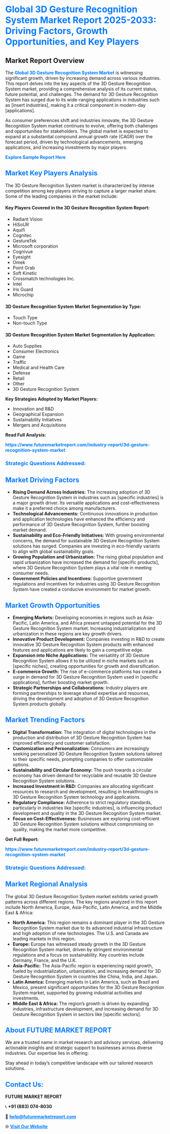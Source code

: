 <h1 style="color: #007BFF;">Global 3D Gesture Recognition System Market Report 2025-2033: Driving Factors, Growth Opportunities, and Key Players</h1>

<section id="overview">
<h2>Market Report Overview</h2>
<p>The <a href="https://www.futuremarketreport.com/industry-report/3d-gesture-recognition-system-market" style="color: #007BFF; text-decoration: none;"><strong>Global 3D Gesture Recognition System Market</strong></a> is witnessing significant growth, driven by increasing demand across various industries. This report delves into the key aspects of the 3D Gesture Recognition System market, providing a comprehensive analysis of its current status, future potential, and challenges. The demand for 3D Gesture Recognition System has surged due to its wide-ranging applications in industries such as [insert industries], making it a critical component in modern-day [applications].</p>
<p>As consumer preferences shift and industries innovate, the 3D Gesture Recognition System market continues to evolve, offering both challenges and opportunities for stakeholders. The global market is expected to expand at a substantial compound annual growth rate (CAGR) over the forecast period, driven by technological advancements, emerging applications, and increasing investments by major players.</p>
</section>

<section id="overview">
<p><a href="https://www.futuremarketreport.com/request-sample/reportId=110854" style="color: #007BFF; text-decoration: none;"><strong>Explore Sample Report Here</strong></a></p>
</section>

<section id="key-players">
<h2 style="color: #007BFF;">Market Key Players Analysis</h2>
<p>The 3D Gesture Recognition System market is characterized by intense competition among key players striving to capture a larger market share. Some of the leading companies in the market include:</p>
<h4>Key Players Covered in the 3D Gesture Recognition System Report:</h4>
<ul><li>Radiant Vision</li><li>HiSoUR</li><li>Aquifi</li><li>Cognitec</li><li>GestureTek</li><li>Microsoft corporation</li><li>Cognivue</li><li>Eyesight</li><li>Omek</li><li>Point Grab</li><li>Soft Kinetic</li><li>Crossmatch technologies Inc.</li><li>Intel</li><li>Iris Guard</li><li>Microchip</li></ul>
<h4>3D Gesture Recognition System Market Segmentation by Type:</h4>
<ul><li>Touch Type</li><li>Non-touch Type</li></ul>

<h4>3D Gesture Recognition System Market Segmentation by Application:</h4>
<ul><li>Auto Supplies</li><li>Consumer Electronics</li><li>Game</li><li>Traffic</li><li>Medical and Health Care</li><li>Defense</li><li>Retail</li><li>Other</li><li>3D Gesture Recognition System</li></ul>
<p><strong>Key Strategies Adopted by Market Players:</strong></p>
<ul>
<li>Innovation and R&D</li>
<li>Geographical Expansion</li>
<li>Sustainability Initiatives</li>
<li>Mergers and Acquisitions</li>
</ul>
</section>

<section>
<p><strong>Read Full Analysis: </strong></p><a href="https://www.futuremarketreport.com/industry-report/3d-gesture-recognition-system-market" style="color: #007BFF; text-decoration: none;"><strong>https://www.futuremarketreport.com/industry-report/3d-gesture-recognition-system-market</strong></a>
<h3 style="color: #007BFF;">Strategic Questions Addressed:</h3>
</section>

<section id="driving-factors">
<h2 style="color: #007BFF;">Market Driving Factors</h2>
<ul>
<li><strong>Rising Demand Across Industries:</strong> The increasing adoption of 3D Gesture Recognition System in industries such as [specific industries] is a major growth driver. Its versatile applications and cost-effectiveness make it a preferred choice among manufacturers.</li>
<li><strong>Technological Advancements:</strong> Continuous innovations in production and application technologies have enhanced the efficiency and performance of 3D Gesture Recognition System, further boosting market demand.</li>
<li><strong>Sustainability and Eco-Friendly Initiatives:</strong> With growing environmental concerns, the demand for sustainable 3D Gesture Recognition System solutions has surged. Companies are investing in eco-friendly variants to align with global sustainability goals.</li>
<li><strong>Growing Population and Urbanization:</strong> The rising global population and rapid urbanization have increased the demand for [specific products], where 3D Gesture Recognition System plays a vital role in meeting consumer needs.</li>
<li><strong>Government Policies and Incentives:</strong> Supportive government regulations and incentives for industries using 3D Gesture Recognition System have created a conducive environment for market growth.</li>
</ul>
</section>

<section id="growth-opportunities">
<h2 style="color: #007BFF;">Market Growth Opportunities</h2>
<ul>
<li><strong>Emerging Markets:</strong> Developing economies in regions such as Asia-Pacific, Latin America, and Africa present untapped potential for the 3D Gesture Recognition System market. Increasing industrialization and urbanization in these regions are key growth drivers.</li>
<li><strong>Innovative Product Development:</strong> Companies investing in R&D to create innovative 3D Gesture Recognition System products with enhanced features and applications are likely to gain a competitive edge.</li>
<li><strong>Expansion into Niche Applications:</strong> The versatility of 3D Gesture Recognition System allows it to be utilized in niche markets such as [specific niches], creating opportunities for growth and diversification.</li>
<li><strong>E-commerce Growth:</strong> The rise of e-commerce platforms has created a surge in demand for 3D Gesture Recognition System used in [specific applications], further boosting market growth.</li>
<li><strong>Strategic Partnerships and Collaborations:</strong> Industry players are forming partnerships to leverage shared expertise and resources, driving the development and adoption of 3D Gesture Recognition System products globally.</li>
</ul>
</section>

<section id="trending-factors">
<h2 style="color: #007BFF;">Market Trending Factors</h2>
<ul>
<li><strong>Digital Transformation:</strong> The integration of digital technologies in the production and distribution of 3D Gesture Recognition System has improved efficiency and customer satisfaction.</li>
<li><strong>Customization and Personalization:</strong> Consumers are increasingly seeking personalized 3D Gesture Recognition System solutions tailored to their specific needs, prompting companies to offer customizable options.</li>
<li><strong>Sustainability and Circular Economy:</strong> The push towards a circular economy has driven demand for recyclable and reusable 3D Gesture Recognition System solutions.</li>
<li><strong>Increased Investment in R&D:</strong> Companies are allocating significant resources to research and development, resulting in breakthroughs in 3D Gesture Recognition System technology and applications.</li>
<li><strong>Regulatory Compliance:</strong> Adherence to strict regulatory standards, particularly in industries like [specific industries], is influencing product development and quality in the 3D Gesture Recognition System market.</li>
<li><strong>Focus on Cost-Effectiveness:</strong> Businesses are exploring cost-efficient 3D Gesture Recognition System solutions without compromising on quality, making the market more competitive.</li>
</ul>
</section>

<section>
<p><strong>Get Full Report: </strong></p><a href="https://www.futuremarketreport.com/industry-report/3d-gesture-recognition-system-market" style="color: #007BFF; text-decoration: none;"><strong>https://www.futuremarketreport.com/industry-report/3d-gesture-recognition-system-market</strong></a>
<h3 style="color: #007BFF;">Strategic Questions Addressed:</h3>
</section>


<section id="regional-analysis">
<h2 style="color: #007BFF;">Market Regional Analysis</h2>
<p>The global 3D Gesture Recognition System market exhibits varied growth patterns across different regions. The key regions analyzed in this report include North America, Europe, Asia-Pacific, Latin America, and the Middle East & Africa:</p>
<ul>
<li><strong>North America:</strong> This region remains a dominant player in the 3D Gesture Recognition System market due to its advanced industrial infrastructure and high adoption of new technologies. The U.S. and Canada are leading markets in this region.</li>
<li><strong>Europe:</strong> Europe has witnessed steady growth in the 3D Gesture Recognition System market, driven by stringent environmental regulations and a focus on sustainability. Key countries include Germany, France, and the U.K.</li>
<li><strong>Asia-Pacific:</strong> The Asia-Pacific region is experiencing rapid growth, fueled by industrialization, urbanization, and increasing demand for 3D Gesture Recognition System in countries like China, India, and Japan.</li>
<li><strong>Latin America:</strong> Emerging markets in Latin America, such as Brazil and Mexico, present significant opportunities for the 3D Gesture Recognition System market, supported by growing industrial activities and investments.</li>
<li><strong>Middle East & Africa:</strong> The region’s growth is driven by expanding industries, infrastructure development, and increasing demand for 3D Gesture Recognition System in sectors like [specific sectors].</li>
</ul>
</section>

<footer>
<h2 style="color: #007BFF;">About FUTURE MARKET REPORT</h2>
<p>We are a trusted name in market research and advisory services, delivering actionable insights and strategic support to businesses across diverse industries. Our expertise lies in offering:</p>

<p>Stay ahead in today’s competitive landscape with our tailored research solutions.</p>

<h2 style="color: #007BFF;">Contact Us:</h2>
<p><strong>FUTURE MARKET REPORT</strong></p>
<p>📞 <strong>+91 (883) 074-8030</strong></p>
<p>📧 <strong><a href="mailto:help@futuremarketreport.com" style="color: #007BFF;">help@futuremarketreport.com</a></strong></p>
<p>🌐 <strong><a href="https://www.futuremarketreport.com/" style="color: #007BFF;">Visit Our Website</a></strong></p>
</footer>